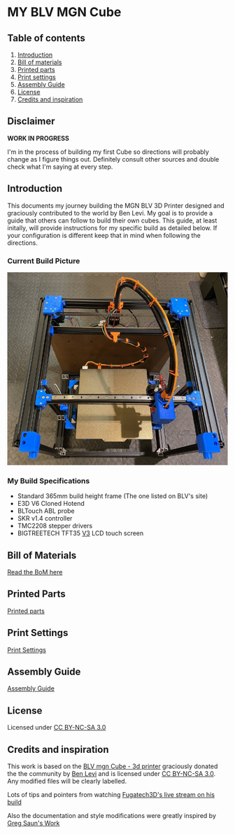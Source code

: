 # MY BLV MGN Cube

## Table of contents
  1. [Introduction](#introduction)
  2. [Bill of materials](manual/bom.md)
  3. [Printed parts](parts/README.md)
  4. [Print settings](manual/partsSettings.md)
  5. [Assembly Guide](manual/guide/README.md)
  1. [License](#license)
  1. [Credits and inspiration](#credits-and-inspiration)

## Disclaimer
**WORK IN PROGRESS**

I'm in the process of building my first Cube so directions will probably change as I figure things out. Definitely consult other sources and double check what I'm saying at every step.

## Introduction
This documents my journey building the MGN BLV 3D Printer designed and graciously contributed to the world by Ben Levi. My goal is to provide a guide that others can follow to build their own cubes. This guide, at least initally, will provide instructions for my specific build as detailed below. If your configuration is different keep that in mind when following the directions.

### Current Build Picture
![Current Progress](manual/guide/img/all-CurrentBuild.JPG)

### My Build Specifications
* Standard 365mm build height frame (The one listed on BLV's site)
* E3D V6 Cloned Hotend
* BLTouch ABL probe
* SKR v1.4 controller
* TMC2208 stepper drivers
* BIGTREETECH TFT35 <u>V3</u> LCD touch screen

## Bill of Materials
[Read the BoM here](manual/bom.md)

## Printed Parts
[Printed parts](parts/README.md)

## Print Settings
[Print Settings](manual/partsSettings.md)

## Assembly Guide
[Assembly Guide](manual/guide/README.md)

## License

Licensed under [CC BY-NC-SA 3.0](https://creativecommons.org/licenses/by-nc-sa/3.0/)

## Credits and inspiration
This work is based on the [BLV mgn Cube - 3d printer](https://www.blvprojects.com/blv-mgn-cube-3d-printer) graciously donated the the community by [Ben Levi](https://www.facebook.com/blevi?fref=gs&dti=371460246914851&hc_location=group_dialog) and is licensed under [CC BY-NC-SA 3.0](https://creativecommons.org/licenses/by-nc-sa/3.0/).  Any modified files will be clearly labelled.

Lots of tips and pointers from watching [Fugatech3D's live stream on his build](https://www.youtube.com/user/fuganater987)

Also the documentation and style modifications were greatly inspired by [Greg Saun's Work](https://github.com/gregsaun/bear_extruder_and_x_axis/blob/master/README.md) 
